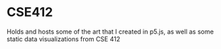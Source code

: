 # CSE412
Holds and hosts some of the art that I created in p5.js, as well as some static data visualizations from CSE 412
